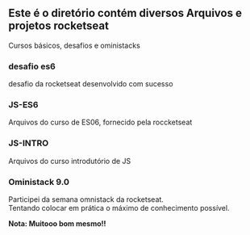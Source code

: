 

## Este é o diretório contém diversos Arquivos e projetos rocketseat

Cursos básicos, desafios e oministacks


### desafio es6

desafio da rocketseat desenvolvido com sucesso

### JS-ES6

Arquivos do curso de ES06, fornecido pela roccketseat

### JS-INTRO

Arquivos do curso introdutório de JS

### Oministack  9.0

Participei da semana omnistack da rocketseat.<br>
Tentando colocar em prática o máximo de conhecimento possível.<br>

**Nota: Muitooo bom mesmo!!**

